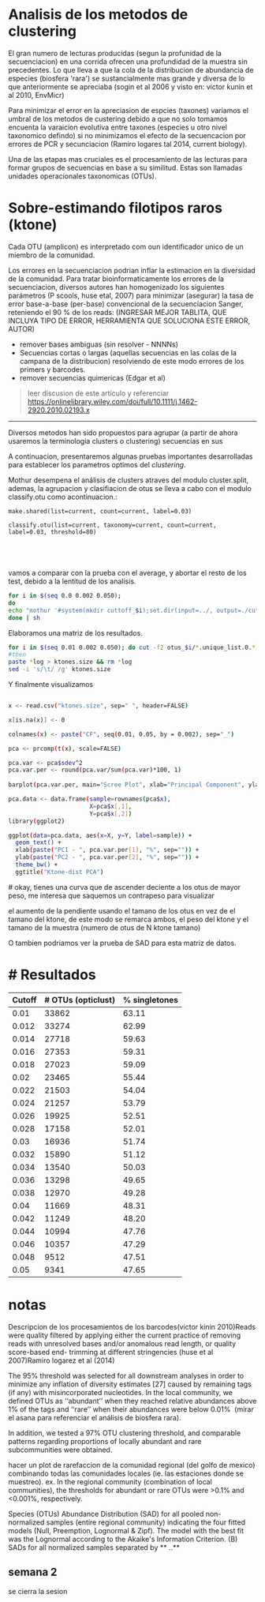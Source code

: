 # Analisis de los metodos de clustering

El gran numero de lecturas producidas (segun la profunidad de la secuenciacion) en una corrida ofrecen una profundidad de la muestra sin precedentes. Lo que lleva a que la cola de la distribucion de abundancia de especies (biosfera 'rara') se sustancialmente mas grande y diversa de lo que anteriormente se apreciaba (sogin et al 2006 y visto en: victor kunin et al 2010, EnvMicr)

Para minimizar el error en la apreciasion de espcies (taxones) variamos el umbral de los metodos de custering debido a que no solo tomamos encuenta la varaicion evolutiva entre taxones (especies u otro nivel taxonomico defindo) si no minimizamos el efecto de la secuencacion por errores de PCR y secunciacion (Ramiro logares tal 2014, current biology).

Una de las etapas mas cruciales es el procesamiento de las lecturas para formar grupos de secuencias en base a su similitud. Estas son llamadas unidades operacionales taxonomicas (OTUs).



# Sobre-estimando filotipos raros (ktone)

Cada OTU (amplicon) es interpretado com oun identificador unico de un miembro de la comunidad. 

Los errores en la secuenciacion podrian inflar la estimacion en la diversidad de la comunidad. Para tratar bioinformaticamente los errores de la secuenciacion, diversos autores han  homogenizado los siguientes parámetros (P scools, huse etal, 2007) para minimizar (asegurar) la tasa de error base-a-base (per-base) convencional de la secuenciacion Sanger, reteniendo el 90 % de los reads: (INGRESAR MEJOR TABLITA, QUE INCLUYA TIPO DE ERROR, HERRAMIENTA QUE SOLUCIONA ESTE ERROR, AUTOR)

- remover bases ambiguas (sin resolver - NNNNs) 
- Secuencias cortas o largas (aquellas secuencias en las colas de la campana de la distribucion) resolviendo de este modo errores de los primers  y barcodes.
- remover secuencias quimericas (Edgar et al)



> leer discusion de este articulo y referenciar https://onlinelibrary.wiley.com/doi/full/10.1111/j.1462-2920.2010.02193.x

_________



Diversos metodos han sido propuestos para agrupar (a partir de ahora usaremos la terminologia clusters o clustering) secuencias en sus 

 A continuacion, presentaremos algunas pruebas importantes desarrolladas para establecer los parametros optimos del *clustering*.

Mothur desempena el análisis de clusters atraves del modulo cluster.split, ademas, la agrupacion y clasifiacion de otus se lleva a cabo con el modulo classify.otu como acontinuacion.:



``` 
make.shared(list=current, count=current, label=0.03)

classify.otu(list=current, taxonomy=current, count=current, label=0.03, threshold=80)

 
```

# 

vamos a comparar con la prueba con el average, y abortar el resto de los test, debido a la lentitud de los analisis.

 

```bash
for i in $(seq 0.0 0.002 0.050);
do
echo "mothur '#system(mkdir cuttoff_$i);set.dir(input=../, output=./cuttoff_$i);set.current(current=current_files.summary);cluster.split(fasta=current, count=current, taxonomy=current, splitmethod=classify, taxlevel=7, method=opti, cutoff=$i, processors=$SLURM_NPROCS);get.current();make.shared(list=current, count=current, label=$i);classify.otu(list=current, taxonomy=current, count=current, label=$i, threshold=80)'"
done | sh
```



Elaboramos una matriz de los resultados.

```bash
for i in $(seq 0.01 0.002 0.050); do cut -f2 otus_$i/*.unique_list.0.*.cons.taxonomy | sort | uniq -c | sort -n -k2,2 | tail -n +2 | awk '{print $1}' > otus_$i.log; done
#then
paste *log > ktones.size && rm *log
sed -i 's/\t/ /g' ktones.size 
```

Y finalmente visualizamos

```bash

x <- read.csv("ktones.size", sep=" ", header=FALSE)

x[is.na(x)] <- 0

colnames(x) <- paste("CF", seq(0.01, 0.05, by = 0.002), sep="_")

pca <- prcomp(t(x), scale=FALSE)

pca.var <- pca$sdev^2
pca.var.per <- round(pca.var/sum(pca.var)*100, 1)
 
barplot(pca.var.per, main="Scree Plot", xlab="Principal Component", ylab="Percent Variation")

pca.data <- data.frame(sample=rownames(pca$x),
                       X=pca$x[,1],
                       Y=pca$x[,2])
library(ggplot2)

ggplot(data=pca.data, aes(x=X, y=Y, label=sample)) +
  geom_text() +
  xlab(paste("PC1 - ", pca.var.per[1], "%", sep="")) +
  ylab(paste("PC2 - ", pca.var.per[2], "%", sep="")) +
  theme_bw() +
  ggtitle("Ktone-dist PCA")
```



\# okay, tienes una curva que de ascender deciente a los otus de mayor peso, me interesa que saquemos un contrapeso para visualizar 

el aumento de la pendiente usando el tamano de los otus en vez de el tamano del ktone, de este modo se remarca ambos, el peso del ktone y el tamano de la muestra (numero de otus de N ktone tamano)

O tambien podriamos ver la prueba de SAD para esta matriz de datos.

 # # Resultados

| Cutoff | # OTUs (opticlust) | % singletones |
| ------ | ------------------ | ------------- |
| 0.01   | 33862              | 63.11         |
| 0.012  | 33274              | 62.99         |
| 0.014  | 27718              | 59.63         |
| 0.016  | 27353              | 59.31         |
| 0.018  | 27023              | 59.09         |
| 0.02   | 23465              | 55.44         |
| 0.022  | 21503              | 54.04         |
| 0.024  | 21257              | 53.79         |
| 0.026  | 19925              | 52.51         |
| 0.028  | 17158              | 52.01         |
| 0.03   | 16936              | 51.74         |
| 0.032  | 15890              | 51.12         |
| 0.034  | 13540              | 50.03         |
| 0.036  | 13298              | 49.65         |
| 0.038  | 12970              | 49.28         |
| 0.04   | 11669              | 48.31         |
| 0.042  | 11249              | 48.20         |
| 0.044  | 10994              | 47.76         |
| 0.046  | 10357              | 47.29         |
| 0.048  | 9512               | 47.51         |
| 0.05   | 9341               | 47.65         |

 # notas



Descripcion de los procesamientos de los barcodes(victor kinin 2010)Reads were quality filtered by applying either the current practice of removing reads with unresolved bases and/or anomalous read length, or quality score-based end- trimming at different stringencies (huse et al 2007)Ramiro logarez et al (2014)

The 95% threshold was selected for all downstream analyses in order to minimize any inflation of diversity estimates [27] caused by remaining tags (if any) with misincorporated nucleotides. In the local community, we defined OTUs as ‘‘abundant’’ when they reached relative abundances above 1% of the tags and ‘‘rare’’ when their abundances were below 0.01%  (mirar el asana para referenciar el análisis de biosfera rara).

In addition, we tested a 97% OTU clustering threshold, and comparable patterns regarding proportions of locally abundant and rare subcommunities were obtained.

hacer un plot de rarefaccion de la comunidad regional (del golfo de mexico) combinando todas las comunidades locales (ie. las estaciones donde se muestreo). ex. In the regional community (combination of local communities), the thresholds for abundant or rare OTUs were >0.1% and <0.001%, respectively. 

Species (OTUs) Abundance Distribution (SAD) for all pooled non-normalized samples (entire regional community) indicating the four fitted models (Null, Preemption, Lognormal & Zipf). The model with the best fit was the Lognormal according to the Akaike's Information Criterion. (B) SADs for all normalized samples separated by \** ..**



## semana 2

se cierra la sesion 